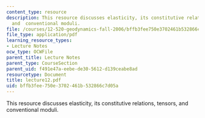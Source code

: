 ```yaml
---
content_type: resource
description: This resource discusses elasticity, its constitutive relations, tensors,
  and  conventional moduli.
file: /courses/12-520-geodynamics-fall-2006/bffb3fee750e3702461b532866c7d05a_lecture12.pdf
file_type: application/pdf
learning_resource_types:
- Lecture Notes
ocw_type: OCWFile
parent_title: Lecture Notes
parent_type: CourseSection
parent_uid: f491e47a-eebe-de30-5612-d139ceabe8ad
resourcetype: Document
title: lecture12.pdf
uid: bffb3fee-750e-3702-461b-532866c7d05a
---
```

This resource discusses elasticity, its constitutive relations, tensors, and  conventional moduli.